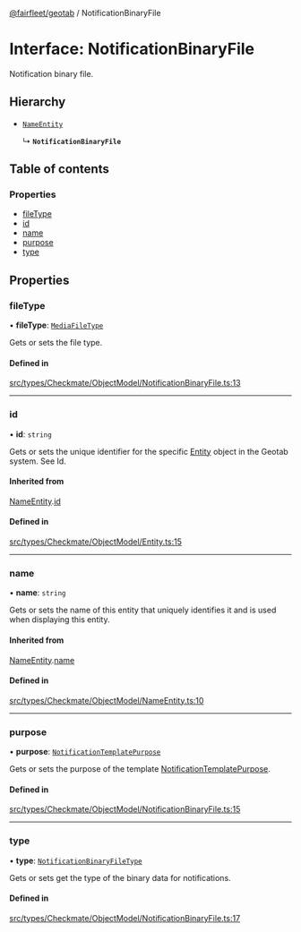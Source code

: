 [@fairfleet/geotab](../README.md) / NotificationBinaryFile

# Interface: NotificationBinaryFile

Notification binary file.

## Hierarchy

- [`NameEntity`](NameEntity.md)

  ↳ **`NotificationBinaryFile`**

## Table of contents

### Properties

- [fileType](NotificationBinaryFile.md#filetype)
- [id](NotificationBinaryFile.md#id)
- [name](NotificationBinaryFile.md#name)
- [purpose](NotificationBinaryFile.md#purpose)
- [type](NotificationBinaryFile.md#type)

## Properties

### fileType

• **fileType**: [`MediaFileType`](../README.md#mediafiletype)

Gets or sets the file type.

#### Defined in

[src/types/Checkmate/ObjectModel/NotificationBinaryFile.ts:13](https://github.com/fairfleet/geotab/blob/d57d931/src/types/Checkmate/ObjectModel/NotificationBinaryFile.ts#L13)

___

### id

• **id**: `string`

Gets or sets the unique identifier for the specific [Entity](Entity.md) object in the Geotab system. See Id.

#### Inherited from

[NameEntity](NameEntity.md).[id](NameEntity.md#id)

#### Defined in

[src/types/Checkmate/ObjectModel/Entity.ts:15](https://github.com/fairfleet/geotab/blob/d57d931/src/types/Checkmate/ObjectModel/Entity.ts#L15)

___

### name

• **name**: `string`

Gets or sets the name of this entity that uniquely identifies it and is used when displaying this entity.

#### Inherited from

[NameEntity](NameEntity.md).[name](NameEntity.md#name)

#### Defined in

[src/types/Checkmate/ObjectModel/NameEntity.ts:10](https://github.com/fairfleet/geotab/blob/d57d931/src/types/Checkmate/ObjectModel/NameEntity.ts#L10)

___

### purpose

• **purpose**: [`NotificationTemplatePurpose`](../README.md#notificationtemplatepurpose)

Gets or sets the purpose of the template [NotificationTemplatePurpose](../README.md#notificationtemplatepurpose).

#### Defined in

[src/types/Checkmate/ObjectModel/NotificationBinaryFile.ts:15](https://github.com/fairfleet/geotab/blob/d57d931/src/types/Checkmate/ObjectModel/NotificationBinaryFile.ts#L15)

___

### type

• **type**: [`NotificationBinaryFileType`](../README.md#notificationbinaryfiletype)

Gets or sets get the type of the binary data for notifications.

#### Defined in

[src/types/Checkmate/ObjectModel/NotificationBinaryFile.ts:17](https://github.com/fairfleet/geotab/blob/d57d931/src/types/Checkmate/ObjectModel/NotificationBinaryFile.ts#L17)
